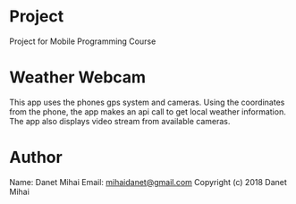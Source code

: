 # Project
Project for Mobile Programming Course

# Weather Webcam
This app uses the phones gps system and cameras. Using the coordinates from the phone, the app makes an api call to get local weather information. The app also displays video stream from available cameras.

# Author
Name: Danet Mihai Email: mihaidanet@gmail.com 
Copyright (c) 2018 Danet Mihai
